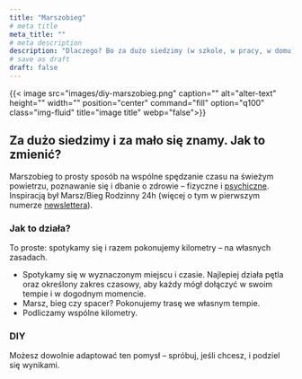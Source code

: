 ```yaml
---
title: "Marszobieg"
# meta title
meta_title: ""
# meta description
description: "Dlaczego? Bo za dużo siedzimy (w szkole, w pracy, w domu) i za mało się znamy."
# save as draft
draft: false
---
```


{{< image src="images/diy-marszobieg.png" caption="" alt="alter-text" height="" width="" position="center" command="fill" option="q100" class="img-fluid" title="image title"  webp="false">}}

## Za dużo siedzimy i za mało się znamy. Jak to zmienić?

Marszobieg to prosty sposób na wspólne spędzanie czasu na świeżym powietrzu, poznawanie się i dbanie o zdrowie – fizyczne i [psychiczne](/bff/wendy-suzuki). Inspiracją był Marsz/Bieg Rodzinny 24h (więcej o tym w pierwszym numerze [newslettera](/newsletter)).

### Jak to działa?
To proste: spotykamy się i razem pokonujemy kilometry – na własnych zasadach.

* Spotykamy się w wyznaczonym miejscu i czasie. Najlepiej działa pętla oraz określony zakres czasowy, aby każdy mógł dołączyć w swoim tempie i w dogodnym momencie.
* Marsz, bieg czy spacer? Pokonujemy trasę we własnym tempie.
* Podliczamy wspólne kilometry.

### DIY
Możesz dowolnie adaptować ten pomysł – spróbuj, jeśli chcesz, i podziel się wynikami.
